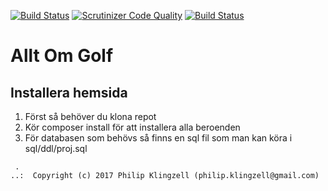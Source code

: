 [![Build Status](https://travis-ci.org/klingzell92/Allt-Om-Golf.svg?branch=master)](https://travis-ci.org/klingzell92/Allt-Om-Golf)
[![Scrutinizer Code Quality](https://scrutinizer-ci.com/g/klingzell92/Allt-Om-Golf/badges/quality-score.png?b=master)](https://scrutinizer-ci.com/g/klingzell92/Allt-Om-Golf/?branch=master)
[![Build Status](https://scrutinizer-ci.com/g/klingzell92/Allt-Om-Golf/badges/build.png?b=master)](https://scrutinizer-ci.com/g/klingzell92/Allt-Om-Golf/build-status/master)


Allt Om Golf
==================================
Installera hemsida
--------------
1. Först så behöver du klona repot
2. Kör composer install för att installera alla beroenden
3. För databasen som behövs så finns en sql fil som man kan köra i sql/ddl/proj.sql

```
 .  
..:  Copyright (c) 2017 Philip Klingzell (philip.klingzell@gmail.com)
```

